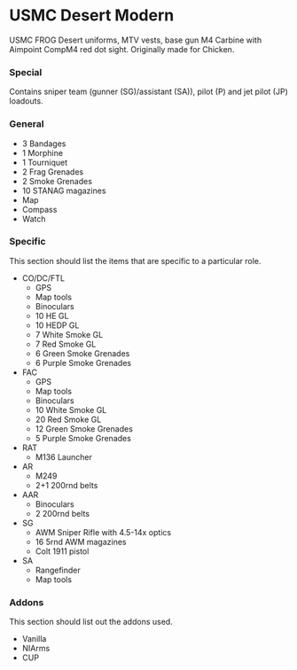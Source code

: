 # USMC Desert Modern
USMC FROG Desert uniforms, MTV vests, base gun M4 Carbine with Aimpoint CompM4 red dot sight. Originally made for Chicken.

### Special
Contains sniper team (gunner (SG)/assistant (SA)), pilot (P) and jet pilot (JP) loadouts.

### General
* 3 Bandages
* 1 Morphine
* 1 Tourniquet
* 2 Frag Grenades
* 2 Smoke Grenades
* 10 STANAG magazines
* Map
* Compass
* Watch

### Specific
This section should list the items that are specific to a particular role.
* CO/DC/FTL
    * GPS
    * Map tools
    * Binoculars
    * 10 HE GL
    * 10 HEDP GL
    * 7 White Smoke GL
    * 7 Red Smoke GL
    * 6 Green Smoke Grenades
    * 6 Purple Smoke Grenades
* FAC
	* GPS
	* Map tools
	* Binoculars
	* 10 White Smoke GL
	* 20 Red Smoke GL
	* 12 Green Smoke Grenades
	* 5 Purple Smoke Grenades
* RAT
    * M136 Launcher
* AR
    * M249
    * 2+1 200rnd belts
* AAR
	* Binoculars
	* 2 200rnd belts
* SG
	* AWM Sniper Rifle with 4.5-14x optics
	* 16 5rnd AWM magazines
	* Colt 1911 pistol
* SA
	* Rangefinder
	* Map tools

### Addons
This section should list out the addons used.
* Vanilla
* NIArms
* CUP
